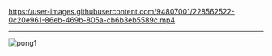 


https://user-images.githubusercontent.com/94807001/228562522-0c20e961-86eb-469b-805a-cb6b3eb5589c.mp4



---


![pong1](https://user-images.githubusercontent.com/94807001/228561978-3d8e5620-548d-4604-827b-b162a26be864.png)
